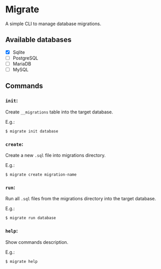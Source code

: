 # Migrate

A simple CLI to manage database migrations.

## Available databases

- [x] Sqlite
- [ ] PostgreSQL
- [ ] MariaDB
- [ ] MySQL

## Commands

### `init`:

Create `__migrations` table into the target database.

E.g.:

```shell
$ migrate init database
```

### `create`:

Create a new `.sql` file into migrations directory.

E.g.:

```shell
$ migrate create migration-name
```

### `run`:

Run all `.sql` files from the migrations directory into the target database.

E.g.:

```shell
$ migrate run database
```

### `help`:

Show commands description.

E.g.:

```shell
$ migrate help
```
